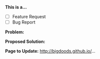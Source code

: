 <!-- Thanks for filing an issue! Before submitting, please fill in the following information. -->

<!--Required Information-->

**This is a...**
<!-- choose one by changing [ ] to [x] -->
- [ ] Feature Request
- [ ] Bug Report

**Problem:**


**Proposed Solution:**


**Page to Update:**
http://bigdoods.github.io/...

<!--Optional Information (remove the comment tags around information you would like to include)-->
<!--Version:-->

<!--Additional Information:-->
